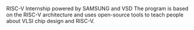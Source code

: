 RISC-V Internship powered by SAMSUNG and VSD
The program is based on the RISC-V architecture and uses open-source tools to teach people about VLSI chip design and RISC-V. 
